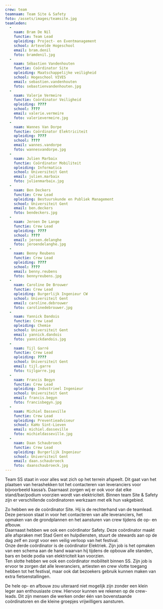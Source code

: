 ```yaml
---
crew: team
teamnaam: Team Site & Safety
foto: /assets/images/teamsite.jpg
teamleden:
  -
    naam: Bram De Nil
    functie: Team Lead
    opleiding: Project- en Eventmanagement
    school: Artevelde Hogeschool
    email: bram.denil
    foto: bramdenil.jpg
  -
    naam: Sébastien Vandenhouten
    functie: Coördinator Site
    opleiding: Maatschappelijke veiligheid
    school: Hogeschool VIVES
    email: sebastien.vandenhouten
    foto: sebastienvandenhouten.jpg
  -
    naam: Valerie Vermeire
    functie: Coördinator Veiligheid
    opleiding: ????
    school: ????
    email: valerie.vermeire
    foto: valerievermeire.jpg
  -
    naam: Wannes Van Dorpe
    functie: Coördinator Elektriciteit
    opleiding: ????
    school: ????
    email: wannes.vandorpe
    foto: wannesvandorpe.jpg
  -
    naam: Julien Marbaix
    functie: Coördinator Mobiliteit
    opleiding: Informatica
    school: Universiteit Gent
    email: julien.marbaix
    foto: julienmarbaix.jpg
  -
    naam: Ben Deckers
    functie: Crew Lead
    opleiding: Bestuurskunde en Publiek Management
    school: Universiteit Gent
    email: ben.deckers
    foto: bendeckers.jpg
  -
    naam: Jeroen De Lange
    functie: Crew Lead
    opleiding: ????
    school: ????
    email: jeroen.delanghe
    foto: jeroendelanghe.jpg
  -
    naam: Benny Reubens
    functie: Crew Lead
    opleiding: ????
    school: ????
    email: benny.reubens
    foto: bennyreubens.jpg
  -
    naam: Caroline De Brouwer
    functie: Crew Lead
    opleiding: Burgerlijk Ingenieur CW
    school: Universiteit Gent
    email: caroline.debrouwer
    foto: carolinedebrouwer.jpg
  -
    naam: Yannick Dandois
    functie: Crew Lead
    opleiding: Chemie
    school: Universiteit Gent
    email: yannick.dandois
    foto: yannickdandois.jpg
  -
    naam: Tijl Garré
    functie: Crew Lead
    opleiding: ????
    school: Universiteit Gent
    email: tijl.garre
    foto: tijlgarre.jpg
  -
    naam: Francis Begyn
    functie: Crew Lead
    opleiding: Industrieel Ingenieur
    school: Universiteit Gent
    email: francis.begyn
    foto: francisbegyn.jpg
  -
    naam: Michiel Dasseville
    functie: Crew Lead
    opleiding: Preventieadviseur
    school: KaHo Sint-Lieven
    email: michiel.dasseville
    foto: michieldasseville.jpg
  -
    naam: Daan Schaubroeck
    functie: Crew Lead
    opleiding: Burgerlijk Ingenieur
    school: Universiteit Gent
    email: daan.schaubroeck
    foto: daanschaubroeck.jpg
---
```


Team SS staat in voor alles wat zich op het terrein afspeelt. Dit gaat van het plaatsen van herashekken tot het contacteren van leveranciers voor bijvoorbeeld kassa’s. Daarnaast zorgen wij er ook voor dat elke stand/bar/podium voorzien wordt van elektriciteit. Binnen team Site & Safety zijn er verschillende coördinatoren werkzaam met elk hun vakgebied.


Zo hebben we de coördinator Site. Hij is de rechterhand van de teamlead. Deze persoon staat in voor het contacteren van alle leveranciers, het opmaken van de grondplannen en het aansturen van crew tijdens de op- en afbouw.<br>
Daarnaast hebben we ook een coördinator Safety. Deze coördinator maakt alle afspraken met Stad Gent en hulpdiensten, stuurt de stewards aan op de dag zelf en zorgt voor een veilig verloop van het festival.<br>
Onze derde coördinator is de coördinator Elektriek. Zijn job is het opmaken van een schema aan de hand waarvan hij tijdens de opbouw alle standen, bars en beide podia van elektriciteit kan voorzien.<br>
Ten slotte hebben we ook een coördinator mobiliteit binnen SS. Zijn job is ervoor te zorgen dat alle leveranciers, artiesten en crew vlotte toegang hebben tot het festival, maar ook dat bezoekers gebruik kunnen maken van extra fietsenstallingen.


De hele op- en afbouw zou uiteraard niet mogelijk zijn zonder een klein leger aan enthousiaste crew. Hiervoor kunnen we rekenen op de crew-leads. Dit zijn mensen die werken onder één van bovenstaande coördinatoren en die kleine groepjes vrijwilligers aansturen.
